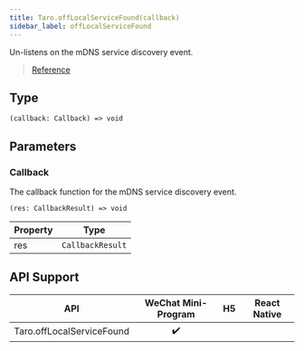 ```yaml
---
title: Taro.offLocalServiceFound(callback)
sidebar_label: offLocalServiceFound
---
```


Un-listens on the mDNS service discovery event.

> [Reference](https://developers.weixin.qq.com/miniprogram/en/dev/api/network/mdns/wx.offLocalServiceFound.html)

## Type

```tsx
(callback: Callback) => void
```

## Parameters

### Callback

The callback function for the mDNS service discovery event.

```tsx
(res: CallbackResult) => void
```

<table>
  <thead>
    <tr>
      <th>Property</th>
      <th>Type</th>
    </tr>
  </thead>
  <tbody>
    <tr>
      <td>res</td>
      <td><code>CallbackResult</code></td>
    </tr>
  </tbody>
</table>

## API Support

| API | WeChat Mini-Program | H5 | React Native |
| :---: | :---: | :---: | :---: |
| Taro.offLocalServiceFound | ✔️ |  |  |
